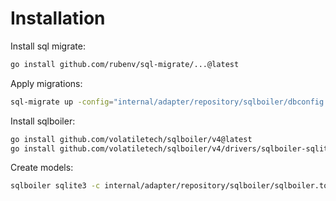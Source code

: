 # Installation
Install sql migrate:
```bash
go install github.com/rubenv/sql-migrate/...@latest
```

Apply migrations:
```bash
sql-migrate up -config="internal/adapter/repository/sqlboiler/dbconfig.yaml" -env=local -limit=0
```

Install sqlboiler:
```bash
go install github.com/volatiletech/sqlboiler/v4@latest
go install github.com/volatiletech/sqlboiler/v4/drivers/sqlboiler-sqlite3@latest
```

Create models:
```bash
sqlboiler sqlite3 -c internal/adapter/repository/sqlboiler/sqlboiler.toml
```
